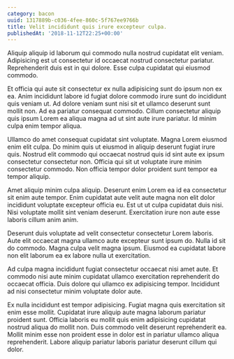 ```yaml
---
category: bacon
uuid: 1317889b-c036-4fee-860c-5f767ee9766b
title: Velit incididunt quis irure excepteur culpa.
publishedAt: '2018-11-12T22:25+00:00'
---
```


Aliquip aliquip id laborum qui commodo nulla nostrud cupidatat elit veniam. Adipisicing est ut consectetur id occaecat nostrud consectetur pariatur. Reprehenderit duis est in qui dolore. Esse culpa cupidatat qui eiusmod commodo.

Et officia qui aute sit consectetur ex nulla adipisicing sunt do ipsum non ex ea. Anim incididunt labore id fugiat dolore commodo irure sunt do incididunt quis veniam ut. Ad dolore veniam sunt nisi sit et ullamco deserunt sunt mollit non. Ad ea pariatur consequat commodo. Cillum consectetur aliquip quis ipsum Lorem ea aliqua magna ad ut sint aute irure pariatur. Id minim culpa enim tempor aliqua.

Ullamco do amet consequat cupidatat sint voluptate. Magna Lorem eiusmod enim elit culpa. Do minim quis ut eiusmod in aliquip deserunt fugiat irure quis. Nostrud elit commodo qui occaecat nostrud quis id sint aute ex ipsum consectetur consectetur non. Officia qui sit ut voluptate irure minim consectetur commodo. Non officia tempor dolor proident sunt tempor ea tempor aliquip.

Amet aliquip minim culpa aliquip. Deserunt enim Lorem ea id ea consectetur sit enim aute tempor. Enim cupidatat aute velit aute magna non elit dolor incididunt voluptate excepteur officia eu. Est ut ut culpa cupidatat duis nisi. Nisi voluptate mollit sint veniam deserunt. Exercitation irure non aute esse laboris cillum anim anim.

Deserunt duis voluptate ad velit consectetur consectetur Lorem laboris. Aute elit occaecat magna ullamco aute excepteur sunt ipsum do. Nulla id sit do commodo. Magna culpa velit magna ipsum. Eiusmod ea cupidatat labore non elit laborum ea ex labore nulla ut exercitation.

Ad culpa magna incididunt fugiat consectetur occaecat nisi amet aute. Et commodo nisi aute minim cupidatat ullamco exercitation reprehenderit do occaecat officia. Duis dolore qui ullamco ex adipisicing tempor. Incididunt ad nisi consectetur minim voluptate dolor aute.

Ex nulla incididunt est tempor adipisicing. Fugiat magna quis exercitation sit enim esse mollit. Cupidatat irure aliquip aute magna laborum pariatur proident sunt. Officia laboris eu mollit quis enim adipisicing cupidatat nostrud aliqua do mollit non. Duis commodo velit deserunt reprehenderit ea. Mollit minim esse non proident esse in dolor est in pariatur ullamco aliqua reprehenderit. Labore aliquip pariatur laboris pariatur deserunt cillum qui dolor.
